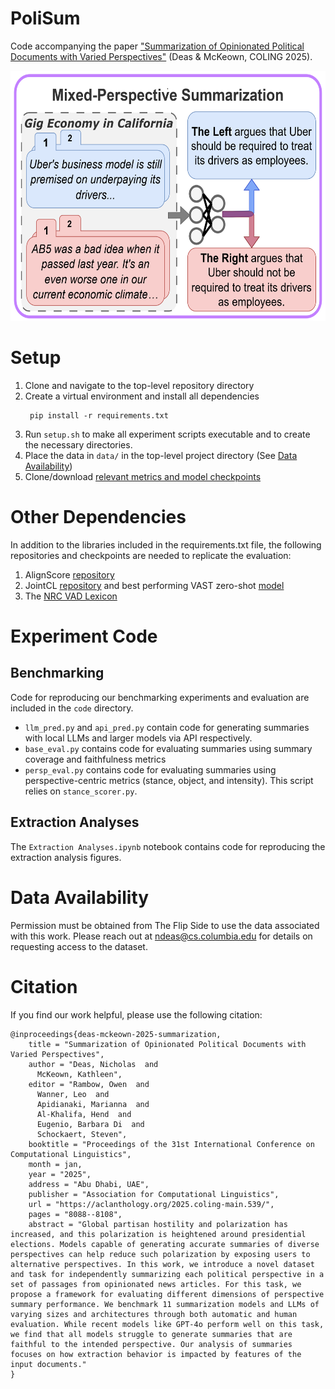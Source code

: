 # PoliSum
Code accompanying the paper ["Summarization of Opinionated Political Documents with Varied Perspectives"](https://aclanthology.org/2025.coling-main.539/) (Deas & McKeown, COLING 2025).

<div align="center">
      <img src="/Task Diagram.png?" height="400"/>
</div>

# Setup

1. Clone and navigate to the top-level repository directory
2. Create a virtual environment and install all dependencies
   ```
    pip install -r requirements.txt
   ```
3. Run `setup.sh` to make all experiment scripts executable and to create the necessary directories.
4. Place the data in `data/` in the top-level project directory (See [Data Availability](#Data-Availability))
5. Clone/download [relevant metrics and model checkpoints](#Other-Dependencies)

# Other Dependencies
In addition to the libraries included in the requirements.txt file, the following repositories and checkpoints are needed to replicate the evaluation:
1. AlignScore [repository](https://github.com/yuh-zha/AlignScore)
3. JointCL [repository](https://github.com/HITSZ-HLT/JointCL?tab=readme-ov-file) and best performing VAST zero-shot [model](https://drive.google.com/drive/folders/1PyWOvEAXWsTzB2oAajiIFtvgama1EkV_)
4. The [NRC VAD Lexicon](https://saifmohammad.com/WebPages/nrc-vad.html)

# Experiment Code

## Benchmarking

Code for reproducing our benchmarking experiments and evaluation are included in the `code` directory.
- `llm_pred.py` and `api_pred.py` contain code for generating summaries with local LLMs and larger models via API respectively.
- `base_eval.py` contains code for evaluating summaries using summary coverage and faithfulness metrics
- `persp_eval.py` contains code for evaluating summaries using perspective-centric metrics (stance, object, and intensity). This script relies on `stance_scorer.py`.

## Extraction Analyses

The `Extraction Analyses.ipynb` notebook contains code for reproducing the extraction analysis figures.

# Data Availability

Permission must be obtained from The Flip Side to use the data associated with this work. Please reach out at [ndeas@cs.columbia.edu](mailto:ndeas@cs.columbia.edu) for details on requesting access to the dataset.

# Citation
If you find our work helpful, please use the following citation:
```
@inproceedings{deas-mckeown-2025-summarization,
    title = "Summarization of Opinionated Political Documents with Varied Perspectives",
    author = "Deas, Nicholas  and
      McKeown, Kathleen",
    editor = "Rambow, Owen  and
      Wanner, Leo  and
      Apidianaki, Marianna  and
      Al-Khalifa, Hend  and
      Eugenio, Barbara Di  and
      Schockaert, Steven",
    booktitle = "Proceedings of the 31st International Conference on Computational Linguistics",
    month = jan,
    year = "2025",
    address = "Abu Dhabi, UAE",
    publisher = "Association for Computational Linguistics",
    url = "https://aclanthology.org/2025.coling-main.539/",
    pages = "8088--8108",
    abstract = "Global partisan hostility and polarization has increased, and this polarization is heightened around presidential elections. Models capable of generating accurate summaries of diverse perspectives can help reduce such polarization by exposing users to alternative perspectives. In this work, we introduce a novel dataset and task for independently summarizing each political perspective in a set of passages from opinionated news articles. For this task, we propose a framework for evaluating different dimensions of perspective summary performance. We benchmark 11 summarization models and LLMs of varying sizes and architectures through both automatic and human evaluation. While recent models like GPT-4o perform well on this task, we find that all models struggle to generate summaries that are faithful to the intended perspective. Our analysis of summaries focuses on how extraction behavior is impacted by features of the input documents."
}
```
